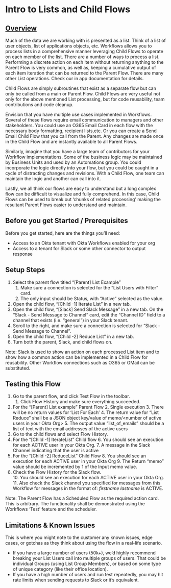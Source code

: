 # **Intro to Lists and Child Flows**


## <span style="text-decoration:underline;">Overview</span>

Much of the data we are working with is presented as a list. Think of a list of user objects, list of applications objects, etc. Workflows allows you to process lists in a comprehensive manner leveraging Child Flows to operate on each member of the list.  There are a number of ways to process a list. Performing a discrete action on each item without returning anything to the Parent Flow is very common, as well as, keeping a cumulative output of each item iteration that can be returned to the Parent Flow. There are many other List operations. Check our in app documentation for details.

Child Flows are simply subroutines that exist as a separate flow but can only be called from a main or Parent Flow. Child Flows are very useful not only for the above mentioned List processing, but for code reusability, team contributions  and code cleanup.  

Envision that you have multiple use cases implemented in Workflows. Several of these flows require email communication to managers and other stakeholders. You could use an O365 Email Card in each flow with the necessary body formatting, recipient lists,etc. Or you can create a Send Email Child Flow that you call from the Parent. Any changes are made once in the Child Flow and are instantly available to all Parent Flows.

Similarly, imagine that you have a large team of contributors for your Workflow implementations. Some of the business logic may be maintained by Business Units and used by an Automations group. You could incorporate the logic directly into your flow, but you could be caught in a cycle of distracting changes and revisions. With a Child Flow, one team can maintain the logic and another can call into it.

Lastly, we all think our flows are easy to understand but a long complex flow can be difficult to visualize and fully comprehend. In this case, Child Flows can be used to break out ‘chunks of related processing’ making the resultant Parent Flows easier to understand and maintain.


## Before you get Started / Prerequisites

Before you get started, here are the things you’ll need:



*   Access to an Okta tenant with Okta Workflows enabled for your org 
*   Access to a tenant for Slack or some other connector to output response


## Setup Steps



1. Select the parent flow titled “[Parent] List Example”
    1. Make sure a connection is selected for the “List Users with Filter” card.
    2. The only input should be Status, with “Active” selected as the value.
2. Open the child flow, “[Child -1] Iterate List” in a new tab. 
3. Open the child flow, “[Slack] Send Slack Message” in a new tab. On the “Slack - Send Message to Channel” card, edit the “Channel ID” field to a channel that exists (i.e. “general”) in your Slack tenant.  
4. Scroll to the right, and make sure a connection is selected for “Slack -Send Message to Channel”. 
5. Open the child flow, “[Child -2] Reduce List” in a new tab.
6. Turn both the parent, Slack, and child flows on.

Note: Slack is used to show an action on each processed List item and to show how a common action can be implemented in a Child Flow for reusability. Other Workflow connections such as O365 or GMail can be substituted.


## Testing this Flow



1. Go to the parent flow, and click Test Flow in the toolbar.
    1. Click Flow History and make sure everything succeeded.
2. For the “[Parent] List example”  Parent Flow
    2. Single execution
    3. There will be no return values for ‘List For Each’
    4. The return value for “List Reduce” shall be a JSON object key/value of memo/&lt;number of active users in your Okta Org>
    5. The output value “list_of_emails” should be a list of text with the email addresses of the active users
3. Go to the child flows and select Flow History. 
4. For the “[Child -1] IterateList” Child flow
    6. You should see an execution for each ACTIVE user in your Okta Org.
    7. A message in the Slack Channel indicating that the user is active
5. For the “[Child -2] ReduceList” Child Flow
    8. You should see an execution for each ACTIVE user in your Okta Org
    9. The Return “memo” value should be incremented by 1 of the Input memo value.
6. Check the Flow History for the Slack flow.  
    10. You should see an execution for each ACTIVE user in your Okta Org.  
    11. Also check the Slack channel you specified for messages from this Workflow for messages in the format of:  _firstname  lastname_  is ACTIVE. 

Note: The Parent Flow has a Scheduled Flow as the required action card. This is arbitrary. The functionality shall be demonstrated using the Workflows ‘Test’ feature and the scheduler.


## Limitations & Known Issues

This is where you might note to the customer any known issues, edge cases, or gotchas as they think about using the flow in a real-life scenario. 



*   If you have a large number of users (50k+), we’d highly recommend breaking your List Users call into multiple groups of users. That could be individual Groups (using List Group Members), or based on some type of unique category (like their office location).
*   If you have a high number of users and run test repeatedly, you may hit rate limits when sending requests to Slack or it’s equivalent.